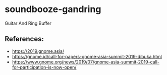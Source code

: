 # soundbooze-gandring

Guitar And Ring Buffer

## References:

- https://2019.gnome.asia/
- https://gnome.id/call-for-papers-gnome-asia-summit-2019-dibuka.html
- https://www.gnome.org/news/2019/07/gnome-asia-summit-2019-call-for-participation-is-now-open/
